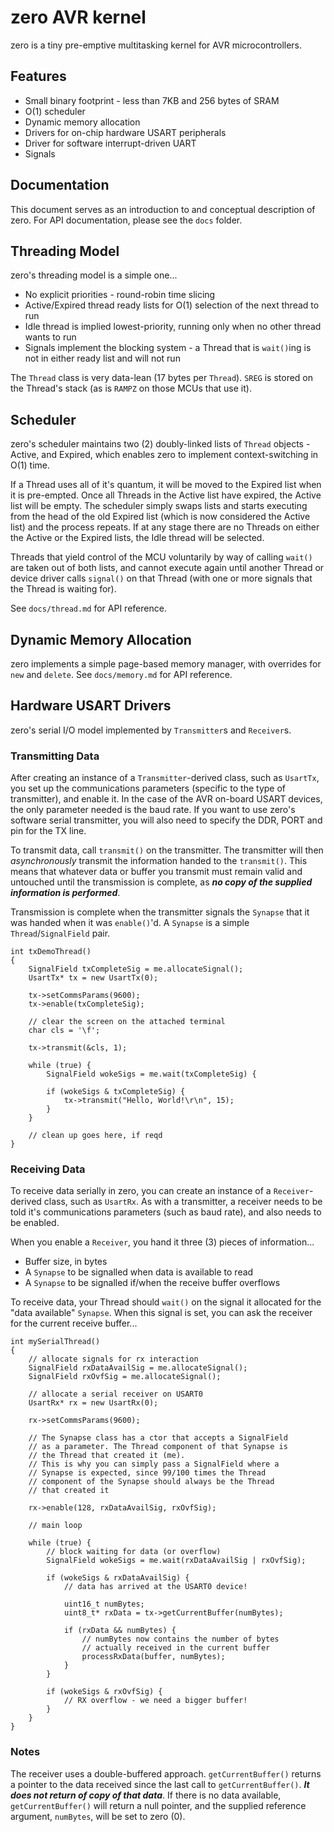 # zero AVR kernel
zero is a tiny pre-emptive multitasking kernel for AVR microcontrollers.

## Features
- Small binary footprint - less than 7KB and 256 bytes of SRAM
- O(1) scheduler
- Dynamic memory allocation
- Drivers for on-chip hardware USART peripherals
- Driver for software interrupt-driven UART
- Signals

## Documentation
This document serves as an introduction to and conceptual description of zero. For API documentation, please see the ```docs``` folder.

## Threading Model
zero's threading model is a simple one...

 - No explicit priorities - round-robin time slicing
 - Active/Expired thread ready lists for O(1) selection of the next thread to run
 - Idle thread is implied lowest-priority, running only when no other thread wants to run
 - Signals implement the blocking system - a Thread that is ```wait()```ing is not in either ready list and will not run
 
 The ```Thread``` class is very data-lean (17 bytes per ```Thread```). ```SREG``` is stored on the Thread's stack (as is ```RAMPZ``` on those MCUs that use it).

 ## Scheduler
 zero's scheduler maintains two (2) doubly-linked lists of ```Thread``` objects - Active, and Expired, which enables zero to implement context-switching in O(1) time.

If a Thread uses all of it's quantum, it will be moved to the Expired list when it is pre-empted. Once all Threads in the Active list have expired, the Active list will be empty. The scheduler simply swaps lists and starts executing from the head of the old Expired list (which is now considered the Active list) and the process repeats. If at any stage there are no Threads on either the Active or the Expired lists, the Idle thread will be selected.

Threads that yield control of the MCU voluntarily by way of calling ```wait()``` are taken out of both lists, and cannot execute again until another Thread or device driver calls ```signal()``` on that Thread (with one or more signals that the Thread is waiting for).

See ```docs/thread.md``` for API reference.

## Dynamic Memory Allocation
zero implements a simple page-based memory manager, with overrides for ```new``` and ```delete```. See ```docs/memory.md``` for API reference.

## Hardware USART Drivers
zero's serial I/O model implemented by ```Transmitter```s and ```Receiver```s.

### Transmitting Data
After creating an instance of a ```Transmitter```-derived class, such as ```UsartTx```, you set up the communications parameters (specific to the type of transmitter), and enable it. In the case of the AVR on-board USART devices, the only parameter needed is the baud rate. If you want to use zero's software serial transmitter, you will also need to specify the DDR, PORT and pin for the TX line.

To transmit data, call ```transmit()``` on the transmitter. The transmitter will then *asynchronously* transmit the information handed to the ```transmit()```. This means that whatever data or buffer you transmit must remain valid and untouched until the transmission is complete, as ***no copy of the supplied information is performed***.

Transmission is complete when the transmitter signals the ```Synapse``` that it was handed when it was ```enable()```'d. A ```Synapse``` is a simple ```Thread```/```SignalField``` pair.
```
int txDemoThread()
{
    SignalField txCompleteSig = me.allocateSignal();
    UsartTx* tx = new UsartTx(0);

    tx->setCommsParams(9600);
    tx->enable(txCompleteSig);

    // clear the screen on the attached terminal
    char cls = '\f';

    tx->transmit(&cls, 1);

    while (true) {
        SignalField wokeSigs = me.wait(txCompleteSig) {

        if (wokeSigs & txCompleteSig) {
            tx->transmit("Hello, World!\r\n", 15);
        }
    }

    // clean up goes here, if reqd
}

```

### Receiving Data
To receive data serially in zero, you can create an instance of a ```Receiver```-derived class, such as ```UsartRx```. As with a transmitter, a receiver needs to be told it's communications parameters (such as baud rate), and also needs to be enabled.

When you enable a ```Receiver```, you hand it three (3) pieces of information...

- Buffer size, in bytes
- A ```Synapse``` to be signalled when data is available to read
- A ```Synapse``` to be signalled if/when the receive buffer overflows

To receive data, your Thread should ```wait()``` on the signal it allocated for the "data available" ```Synapse```. When this signal is set, you can ask the receiver for the current receive buffer...
```
int mySerialThread()
{
    // allocate signals for rx interaction
    SignalField rxDataAvailSig = me.allocateSignal();
    SignalField rxOvfSig = me.allocateSignal();

    // allocate a serial receiver on USART0
    UsartRx* rx = new UsartRx(0);

    rx->setCommsParams(9600);

    // The Synapse class has a ctor that accepts a SignalField
    // as a parameter. The Thread component of that Synapse is
    // the Thread that created it (me).
    // This is why you can simply pass a SignalField where a
    // Synapse is expected, since 99/100 times the Thread
    // component of the Synapse should always be the Thread
    // that created it

    rx->enable(128, rxDataAvailSig, rxOvfSig);

    // main loop

    while (true) {
        // block waiting for data (or overflow)
        SignalField wokeSigs = me.wait(rxDataAvailSig | rxOvfSig);

        if (wokeSigs & rxDataAvailSig) {
            // data has arrived at the USART0 device!

            uint16_t numBytes;
            uint8_t* rxData = tx->getCurrentBuffer(numBytes);

            if (rxData && numBytes) {
                // numBytes now contains the number of bytes
                // actually received in the current buffer
                processRxData(buffer, numBytes);
            }
        }

        if (wokeSigs & rxOvfSig) {
            // RX overflow - we need a bigger buffer!
        }
    }
}
```
### Notes
The receiver uses a double-buffered approach. ```getCurrentBuffer()``` returns a pointer to the data received since the last call to ```getCurrentBuffer()```. ***It does not return of copy of that data***. If there is no data available, ```getCurrentBuffer()``` will return a null pointer, and the supplied reference argument, ```numBytes```, will be set to zero (0).
